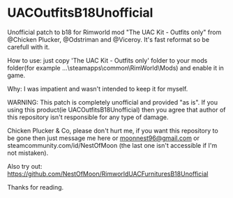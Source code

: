 # UACOutfitsB18Unofficial
Unofficial patch to b18 for Rimworld mod "The UAC Kit - Outfits only" from @Chicken Plucker, @Odstriman and @Viceroy.
It's fast reformat so be carefull with it.

How to use: just copy 'The UAC Kit - Outfits only' folder to your mods folder(for example ...\steamapps\common\RimWorld\Mods\) and enable it in game.

Why: I was impatient and wasn't intended to keep it for myself.

WARNING: This patch is completely unofficial and provided "as is". If you using this product(ie UACOutfitsB18Unofficial) then you agree that author of this repository isn't responsible for any type of damage.

Chicken Plucker & Co, please don't hurt me, if you want this repository to be gone then just message me here or moonnest96@gmail.com or steamcommunity.com/id/NestOfMoon (the last one isn't accessible if I'm not mistaken).

Also try out:
https://github.com/NestOfMoon/RimworldUACFurnituresB18Unofficial

Thanks for reading.
